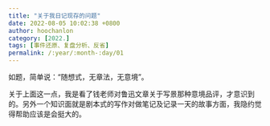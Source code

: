 ```yaml
---
title: "关于我日记现存的问题"
date: 2022-08-05 10:02:38 +0800
author: hoochanlon
category: [2022.]
tags: [事件还原、复盘分析、反省]
permalink: /:year/:month-:day/01
---
```


如题，简单说：“随想式，无章法，无意境”。 

<!-- more -->

关于上面这一点，我是看了钱老师对鲁迅文章关于写景那种意境品评，才意识到的。另外一个知识面就是剧本式的写作对做笔记及记录一天的故事方面，我隐约觉得帮助应该是会挺大的。